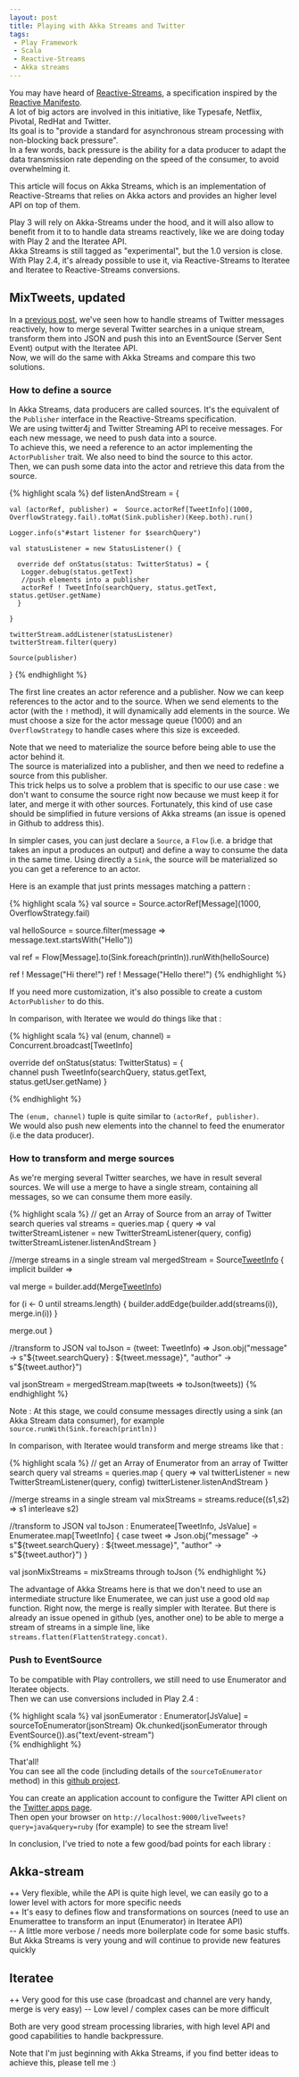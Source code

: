 ```yaml
---
layout: post
title: Playing with Akka Streams and Twitter
tags:
 - Play Framework
 - Scala
 - Reactive-Streams
 - Akka streams
---
```


You may have heard of [Reactive-Streams](http://www.reactive-streams.org/), a specification inspired by the [Reactive Manifesto](http://reactivemanifesto.org/).  
A lot of big actors are involved in this initiative, like Typesafe, Netflix, Pivotal, RedHat and Twitter.  
Its goal is to "provide a standard for asynchronous stream processing with non-blocking back pressure".  
In a few words, back pressure is the ability for a data producer to adapt the data transmission rate depending on the speed of the consumer, to avoid overwhelming it.

This article will focus on Akka Streams, which is an implementation of Reactive-Streams that relies on Akka actors and provides an higher level API on top of them.

Play 3 will rely on Akka-Streams under the hood, and it will also allow to benefit from it to to handle data streams reactively, like we are doing today with Play 2 and the Iteratee API.  
Akka Streams is still tagged as "experimental", but the 1.0 version is close. With Play 2.4, it's already possible to use it, via Reactive-Streams to Iteratee and Iteratee to Reactive-Streams conversions.

## MixTweets, updated

In a [previous post](http://loicdescotte.github.io/posts/mixtweets/), we've seen how to handle streams of Twitter messages reactively, how to merge several Twitter searches in a unique stream, transform them into JSON and push this into an EventSource (Server Sent Event) output with the Iteratee API.  
Now, we will do the same with Akka Streams and compare this two solutions.  

### How to define a source

In Akka Streams, data producers are called sources. It's the equivalent of the `Publisher` interface in the Reactive-Streams specification.  
We are using twitter4j and Twitter Streaming API to receive messages. For each new message, we need to push data into a source.  
To achieve this, we need a reference to an actor implementing the `ActorPublisher` trait. We also need to bind the source to this actor.  
Then, we can push some data into the actor and retrieve this data from the source.

{% highlight scala %}
def listenAndStream = {

    val (actorRef, publisher) =  Source.actorRef[TweetInfo](1000, OverflowStrategy.fail).toMat(Sink.publisher)(Keep.both).run()

    Logger.info(s"#start listener for $searchQuery")
 
    val statusListener = new StatusListener() {
 
      override def onStatus(status: TwitterStatus) = {   
       Logger.debug(status.getText)
       //push elements into a publisher
       actorRef ! TweetInfo(searchQuery, status.getText, status.getUser.getName)
      }
 
    }
 
    twitterStream.addListener(statusListener)
    twitterStream.filter(query)
    
    Source(publisher)
}
{% endhighlight %}


The first line creates an actor reference and a publisher. Now we can keep references to the actor and to the source. When we send elements to the actor (with the `!` method), it will dynamically add elements in the source.  We must choose a size for the actor message queue (1000) and an `OverflowStrategy` to handle cases where this size is exceeded.  

Note that we need to materialize the source before being able to use the actor behind it.  
The source is materialized into a publisher, and then we need to redefine a source from this publisher.  
This trick helps us to solve a problem that is specific to our use case : we don't want to consume the source right now because we must keep it for later, and merge it with other sources. Fortunately, this kind of use case should be simplified in future versions of Akka streams (an issue is opened in Github to address this).

In simpler cases, you can just declare a `Source`, a `Flow` (i.e. a bridge that takes an input a produces an output) and define a way to consume the data in the same time. Using directly a `Sink`, the source will be materialized so you can get a reference to an actor.  

Here is an example that just prints messages matching a pattern : 

{% highlight scala %}
val source = Source.actorRef[Message](1000, OverflowStrategy.fail)

val helloSource = source.filter(message => message.text.startsWith("Hello"))

val ref = Flow[Message].to(Sink.foreach(println)).runWith(helloSource)

ref ! Message("Hi there!")
ref ! Message("Hello there!")
{% endhighlight %}


If you need more customization, it's also possible to create a custom `ActorPublisher` to do this.  


In comparison, with Iteratee we would do things like that :

{% highlight scala %}
val (enum, channel) = Concurrent.broadcast[TweetInfo]

override def onStatus(status: TwitterStatus) = {  
  channel push TweetInfo(searchQuery, status.getText, status.getUser.getName)
}

{% endhighlight %}

The `(enum, channel)` tuple is quite similar to `(actorRef, publisher)`.  
We would also push new elements into the channel to feed the enumerator (i.e the data producer).

### How to transform and merge sources

As we're merging several Twitter searches, we have in result several sources. We will use a merge to have a single stream, containing all messages, so we can consume them more easily.

{% highlight scala %}
// get an Array of Source from an array of Twitter search queries
val streams = queries.map { query => 
    val twitterStreamListener = new TwitterStreamListener(query, config)
    twitterStreamListener.listenAndStream 
}

//merge streams in a single stream
val mergedStream = Source[TweetInfo]() { implicit builder =>

  val merge = builder.add(Merge[TweetInfo](streams.length))

  for (i <- 0 until streams.length) {
    builder.addEdge(builder.add(streams(i)), merge.in(i))
  }

  merge.out
}

//transform to JSON
val toJson = (tweet: TweetInfo) => Json.obj("message" -> s"${tweet.searchQuery} : ${tweet.message}", "author" -> s"${tweet.author}")

val jsonStream = mergedStream.map(tweets => toJson(tweets))
{% endhighlight %}

Note : At this stage, we could consume messages directly using a sink (an Akka Stream data consumer), for example `source.runWith(Sink.foreach(println))`

In comparison, with Iteratee would transform and merge streams like that :

{% highlight scala %}
// get an Array of Enumerator from an array of Twitter search query
val streams = queries.map { query => 
  val twitterListener = new TwitterStreamListener(query, config)
  twitterListener.listenAndStream
}

//merge streams in a single stream
val mixStreams = streams.reduce((s1,s2) => s1 interleave s2)

//transform to JSON
val toJson : Enumeratee[TweetInfo, JsValue] = Enumeratee.map[TweetInfo] { case tweet =>
  Json.obj("message" -> s"${tweet.searchQuery} : ${tweet.message}", "author" -> s"${tweet.author}")
}

val jsonMixStreams = mixStreams through toJson
{% endhighlight %}

The advantage of Akka Streams here is that we don't need to use an intermediate structure like Enumeratee, we can just use a good old `map` function.
Right now, the merge is really simpler with Iteratee. But there is already an issue opened in github (yes, another one) to be able to merge a stream of streams in a simple line, like `streams.flatten(FlattenStrategy.concat)`.


### Push to EventSource

To be compatible with Play controllers, we still need to use Enumerator and Iteratee objects.  
Then we can use conversions included in Play 2.4 :  

{% highlight scala %}
val jsonEumerator : Enumerator[JsValue] = sourceToEnumerator(jsonStream)
Ok.chunked(jsonEumerator through EventSource()).as("text/event-stream")  
{% endhighlight %}

That'all!  
You can see all the code (including details of the `sourceToEnumerator` method) in this [github project](http://github.com/loicdescotte/MixTweets-AkkaStreams).

You can create an application account to configure the Twitter API client on the [Twitter apps page](https://apps.twitter.com/).  
Then open your browser on `http://localhost:9000/liveTweets?query=java&query=ruby` (for example) to see the stream live!


In conclusion, I've tried to note a few good/bad points for each library : 

Akka-stream  
-----------

++ Very flexible, while the API is quite high level, we can easily go to a lower level with actors for more specific needs  
++ It's easy to defines flow and transformations on sources (need to use an Enumerattee to transform an input (Enumerator) in Iteratee API)  
-- A little more verbose / needs more boilerplate code for some basic stuffs. But Akka Streams is very young and will continue to provide new features quickly


Iteratee
--------

++ Very good for this use case (broadcast and channel are very handy, merge is very easy)
-- Low level / complex cases can be more difficult  

Both are very good stream processing libraries, with high level API and good capabilities to handle backpressure.

Note that I'm just beginning with Akka Streams, if you find better ideas to achieve this, please tell me :)  
